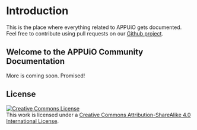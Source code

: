# Introduction

This is the place where everything related to APPUiO gets documented.
Feel free to contribute using pull requests on our [Github project](https://github.com/appuio/docs).

## Welcome to the APPUiO Community Documentation

More is coming soon. Promised!

## License

<a rel="license" href="http://creativecommons.org/licenses/by-sa/4.0/"><img alt="Creative Commons License" style="border-width:0" src="https://i.creativecommons.org/l/by-sa/4.0/88x31.png" /></a><br />This work is licensed under a <a rel="license" href="http://creativecommons.org/licenses/by-sa/4.0/">Creative Commons Attribution-ShareAlike 4.0 International License</a>.
